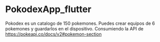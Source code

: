 # PokodexApp_flutter
Pokodex es un catalogo de 150 pokemones. Puedes crear equipos de 6 pokemones y guardarlos en el dispositivo. Consumiendo la API de   https://pokeapi.co/docs/v2#pokemon-section  
